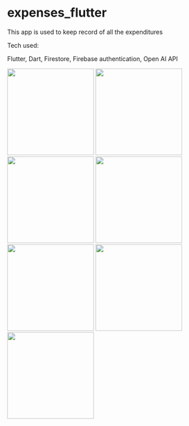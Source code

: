 # expenses_flutter

This app is used to keep record of all the expenditures

Tech used:

Flutter, Dart, Firestore, Firebase authentication, Open AI API

<img src="https://github.com/Anuj-S62/expenses_flutter/assets/96018337/23a4e018-7136-42ca-8fc5-b059158db4ae" width="200">
<img src="https://github.com/Anuj-S62/expenses_flutter/assets/96018337/d95dc451-340c-47c7-8e1f-d418a6ecb76d" width="200">
<img src="https://github.com/Anuj-S62/expenses_flutter/assets/96018337/b5c921e0-e191-4b7b-9bfe-24a1ba65bf4f" width="200">
<img src="https://github.com/Anuj-S62/expenses_flutter/assets/96018337/4aca7a8e-95b7-48ac-b777-bc81f76a0002" width="200">
<img src="https://github.com/Anuj-S62/expenses_flutter/assets/96018337/2ba7c2cc-a27e-4370-8ad6-b2f362353f6d" width="200">
<img src="https://github.com/Anuj-S62/expenses_flutter/assets/96018337/176b3f62-c852-45b3-a7ad-7423811c01d1" width="200">
<img src="https://github.com/Anuj-S62/expenses_flutter/assets/96018337/ee309222-b6d5-4312-8f74-dbc650a6b209" width="200">


